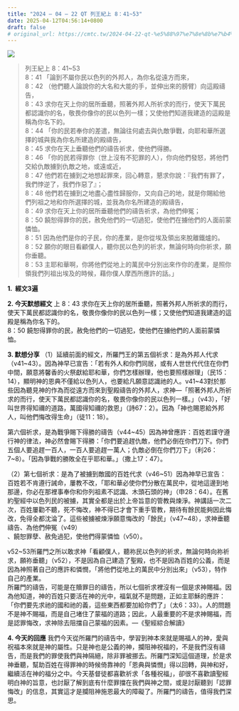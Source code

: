 ```yaml
---
title: "2024 – 04 – 22 QT 列王紀上 8：41~53"
date: 2025-04-12T04:56:14+0800
draft: false
# original_url: https://cmtc.tw/2024-04-22-qt-%e5%88%97%e7%8e%8b%e7%b4%80%e4%b8%8a-8%ef%bc%9a4153
---
```


![](/images/qt.jpg)
> 列王紀上 8：41\~53  
> 8：41 「論到不屬你民以色列的外邦人，為你名從遠方而來，  
> 8：42 （他們聽人論說你的大名和大能的手，並伸出來的膀臂）向這殿禱告，  
> 8：43 求你在天上你的居所垂聽，照著外邦人所祈求的而行，使天下萬民都認識你的名，敬畏你像你的民以色列一樣；又使他們知道我建造的這殿是稱為你名下的。  
> 8：44 「你的民若奉你的差遣，無論往何處去與仇敵爭戰，向耶和華所選擇的城與我為你名所建造的殿禱告，  
> 8：45 求你在天上垂聽他們的禱告祈求，使他們得勝。  
> 8：46 「你的民若得罪你（世上沒有不犯罪的人），你向他們發怒，將他們交給仇敵擄到仇敵之地，或遠或近，  
> 8：47 他們若在擄到之地想起罪來，回心轉意，懇求你說：『我們有罪了，我們悖逆了，我們作惡了』；  
> 8：48 他們若在擄到之地盡心盡性歸服你，又向自己的地，就是你賜給他們列祖之地和你所選擇的城，並我為你名所建造的殿禱告，  
> 8：49 求你在天上你的居所垂聽他們的禱告祈求，為他們伸冤；  
> 8：50 饒恕得罪你的民，赦免他們的一切過犯，使他們在擄他們的人面前蒙憐恤。  
> 8：51 因為他們是你的子民，你的產業，是你從埃及領出來脫離鐵爐的。  
> 8：52 願你的眼目看顧僕人，聽你民以色列的祈求，無論何時向你祈求，願你垂聽。  
> 8：53 主耶和華啊，你將他們從地上的萬民中分別出來作你的產業，是照你領我們列祖出埃及的時候，藉你僕人摩西所應許的話。」

**1.  經文3遍**

**2. 今天默想經文**
上 8：43 求你在天上你的居所垂聽，照著外邦人所祈求的而行，使天下萬民都認識你的名，敬畏你像你的民以色列一樣；又使他們知道我建造的這殿是稱為你名下的。  
8：50 饒恕得罪你的民，赦免他們的一切過犯，使他們在擄他們的人面前蒙憐恤。

**3. 默想分享**
（1）延續前面的經文，所羅門王的第五個祈求：是為外邦人代求（v41\~43）。因為神早已宣告：「若有外人和你們同居，或有人世世代代住在你們中間，願意將馨香的火祭獻給耶和華，你們怎樣辦理，他也要照樣辦理」（民15：14），顯明神的恩典不僅給以色列人，也要給凡願意認識祂的人。v41\~43對於那些因為聽見神的作為而從遠方而來到聖殿禱告的外邦人，求神—「照著外邦人所祈求的而行，使天下萬民都認識你的名，敬畏你像你的民以色列一樣。」（v43），「好叫世界得知禰的道路，萬國得知禰的救恩」（詩67：2）。因為「神也賜恩給外邦人，叫他們悔改得生命」（徒11：18）。

第六個祈求，是為戰爭賜下得勝的禱告（v44\~45）因為神曾應許：百姓若謹守遵行神的律法，神必然會賜下得勝：「你們要追趕仇敵，他們必倒在你們刀下。你們五個人要追趕一百人，一百人要追趕一萬人；仇敵必倒在你們刀下」（利26：7\~8）。「因為爭戰的勝敗全在乎耶和華。」（撒上17：47）。

（2）第七個祈求：是為了被擄到敵國的百姓代求（v46\~51）因為神早已宣告：百姓若不肯遵行誡命，屢教不改，「耶和華必使你們分散在萬民中，從地這邊到地那邊，你必在那裡事奉你和你列祖素不認識、木頭石頭的神」（申28：64）。在舊約聖經中以色列民的被擄，其實全都是出於上帝旨意的管教與煉淨。神講話一次二次，百姓屢勸不聽，死不悔改，神不得已才會下重手管教，期待有餘民能夠因此悔改，免得全都沈淪了。這些被擄被煉淨願意悔改的「餘民」（v47\~48），求神垂聽禱告、為他們伸冤（v49）  
、饒恕罪孽、赦免過犯，使他們得蒙憐恤（v50）。

v52\~53所羅門之所以敢求神「看顧僕人，聽祢民以色列的祈求，無論何時向祢祈求，願祢垂聽」（v52），不是因為自己建造了聖殿，也不是因為百姓的公義，而是因為神照著自己的應許和憐憫，「將他們從地上的萬民中分別出來」（v53），特作自己的產業。  
所羅門的禱告，可能是在贖罪日的禱告，所以七個祈求裡沒有一個是求神賜福。因為他知道，神的百姓只要活在神的光中，福氣就不是問題，正如主耶穌的應許：「你們要先求祂的國和祂的義，這些東西都要加給你們了」（太6：33）。人的問題不是神不賜福，而是自己堵住了蒙福的道路；因此，人最重要的不是求神賜福，而是認罪悔改，求神除去阻擋自己蒙福的因素。—《聖經綜合解讀》

**4. 今天的回應**
我們今天從所羅門的禱告中，學習到神本來就是賜福人的神，愛與祝福本來就是神的屬性。只是神也是公義的神，攔阻神祝福的，不是我們沒有禱告，而是我們的罪使我們與神隔絕，除非罪被挪去。所羅門深知這個道理，於是求神垂聽，幫助百姓在得罪神的時候倚靠神的「恩典與憐憫」得以回轉，與神和好，繼續活在神的福分之中。今天基督徒都喜歡祈求「各種祝福」，卻很不喜歡讀聖經明白神的旨意，也討厭了解到底有什麼罪擋在我們與神之間，或是討厭聽到「認罪悔改」的信息，其實這才是攔阻神施恩最大的障礙了。所羅門的禱告，值得我們深思。
